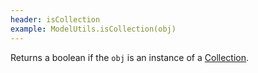 ```yaml
---
header: isCollection
example: ModelUtils.isCollection(obj)
---
```


Returns a boolean if the `obj` is an instance of a [Collection](/collection).
